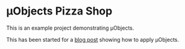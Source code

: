 # µObjects Pizza Shop

This is an example project demonstrating µObjects.

This has been started for a [blog post](https://quinngil.com/2018/01/07/uobjects-pizza-shop/) showing how to apply µObjects.